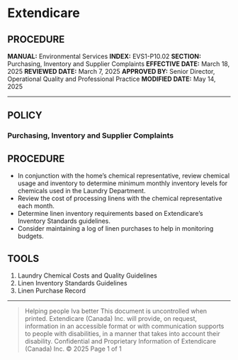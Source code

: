 # Extendicare

## PROCEDURE

**MANUAL:** Environmental Services
**INDEX:** EVS1-P10.02
**SECTION:** Purchasing, Inventory and Supplier Complaints
**EFFECTIVE DATE:** March 18, 2025
**REVIEWED DATE:** March 7, 2025
**APPROVED BY:** Senior Director, Operational Quality and Professional Practice
**MODIFIED DATE:** May 14, 2025

----

## POLICY

### Purchasing, Inventory and Supplier Complaints

## PROCEDURE

- In conjunction with the home’s chemical representative, review chemical usage and inventory to determine minimum monthly inventory levels for chemicals used in the Laundry Department.
- Review the cost of processing linens with the chemical representative each month.
- Determine linen inventory requirements based on Extendicare’s Inventory Standards guidelines.
- Consider maintaining a log of linen purchases to help in monitoring budgets.

## TOOLS

1. Laundry Chemical Costs and Quality Guidelines
2. Linen Inventory Standards Guidelines
3. Linen Purchase Record

----

> Helping people Iva better
> This document is uncontrolled when printed.
> Extendicare (Canada) Inc. will provide, on request, information in an accessible format or with communication supports to people with disabilities, in a manner that takes into account their disability. Confidential and Proprietary Information of Extendicare (Canada) Inc. © 2025
> Page 1 of 1